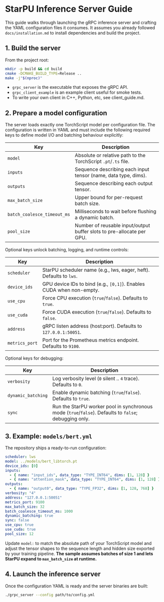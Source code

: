 # StarPU Inference Server Guide

This guide walks through launching the gRPC inference server and crafting the
YAML configuration files it consumes. It assumes you already followed
`docs/installation.md` to install dependencies and build the project.

## 1. Build the server

From the project root:

```bash
mkdir -p build && cd build
cmake -DCMAKE_BUILD_TYPE=Release ..
make -j"$(nproc)"
```

- `grpc_server` is the executable that exposes the gRPC API.
- `grpc_client_example` is an example client useful for smoke tests.
- To write your own client in C++, Python, etc, see client_guide.md.

## 2. Prepare a model configuration

The server loads exactly one TorchScript model per configuration file. The
configuration is written in YAML and must include the following required keys
to define model I/O and batching behaviour explicitly:

| Key | Description |
| --- | --- |
| `model` | Absolute or relative path to the TorchScript `.pt`/`.ts` file. |
| `inputs` | Sequence describing each input tensor (name, data type, dims). |
| `outputs` | Sequence describing each output tensor. |
| `max_batch_size` | Upper bound for per-request batch size. |
| `batch_coalesce_timeout_ms` | Milliseconds to wait before flushing a dynamic batch. |
| `pool_size` | Number of reusable input/output buffer slots to pre-allocate per GPU. |

Optional keys unlock batching, logging, and runtime controls:

| Key | Description |
| --- | --- |
| `scheduler` | StarPU scheduler name (e.g., lws, eager, heft). Defaults to `lws`. |
| `device_ids` | GPU device IDs to bind (e.g., `[0,1]`). Enables CUDA when non-empty. |
| `use_cpu` | Force CPU execution (`true`/`false`). Defaults to `true`. |
| `use_cuda` | Force CUDA execution (`true`/`false`). Defaults to `false`. |
| `address` | gRPC listen address (host:port). Defaults to `127.0.0.1:50051`. |
| `metrics_port` | Port for the Prometheus metrics endpoint. Defaults to `9100`. |

Optional keys for debugging:

| Key | Description |
| --- | --- |
| `verbosity` | Log verbosity level (`0` silent .. `4` trace). Defaults to `0`. |
| `dynamic_batching` | Enable dynamic batching (`true`/`false`). Defaults to `true`. |
| `sync` | Run the StarPU worker pool in synchronous mode (`true`/`false`). Defaults to `false`; debugging only. |

## 3. Example: `models/bert.yml`

The repository ships a ready-to-run configuration:

```yaml
scheduler: lws
model: ../models/bert_libtorch.pt
device_ids: [0]
inputs:
  - { name: "input_ids", data_type: "TYPE_INT64", dims: [1, 128] }
  - { name: "attention_mask", data_type: "TYPE_INT64", dims: [1, 128] }
outputs:
  - { name: "output0", data_type: "TYPE_FP32", dims: [1, 128, 768] }
verbosity: "4"
address: "127.0.0.1:50051"
metrics_port: 9100
max_batch_size: 32
batch_coalesce_timeout_ms: 1000
dynamic_batching: true
sync: false
use_cpu: true
use_cuda: true
pool_size: 12
```

Update `model:` to match the absolute path of your TorchScript model and adjust
the tensor shapes to the sequence length and hidden size exported by your
training pipeline. **The sample assumes batches of size 1 and lets StarPU expand
to `max_batch_size` at runtime.**

## 4. Launch the inference server

Once the configuration YAML is ready and the server binaries are built:

```bash
./grpc_server --config path/to/config.yml
```
